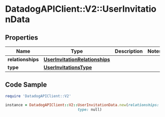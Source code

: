 # DatadogAPIClient::V2::UserInvitationData

## Properties

Name | Type | Description | Notes
------------ | ------------- | ------------- | -------------
**relationships** | [**UserInvitationRelationships**](UserInvitationRelationships.md) |  | 
**type** | [**UserInvitationsType**](UserInvitationsType.md) |  | 

## Code Sample

```ruby
require 'DatadogAPIClient::V2'

instance = DatadogAPIClient::V2::UserInvitationData.new(relationships: null,
                                 type: null)
```


